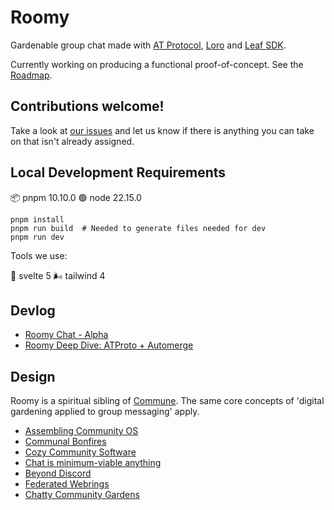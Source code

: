 # Roomy

Gardenable group chat made with [AT Protocol](https://atproto.com/), [Loro](https://loro.dev) and [Leaf SDK](https://github.com/muni-town/leaf).

Currently working on producing a functional proof-of-concept. See the
[Roadmap](https://github.com/orgs/muni-town/projects/8/views/4).

## Contributions welcome!

Take a look at [our issues](https://github.com/muni-town/roomy/issues) and let us know if there is anything you can take on that isn't already assigned.

## Local Development Requirements

📦 pnpm 10.10.0
🟢 node 22.15.0

```
pnpm install
pnpm run build  # Needed to generate files needed for dev
pnpm run dev
```

Tools we use:

🔸 svelte 5
🌬️ tailwind 4


## Devlog

* [Roomy Chat - Alpha](https://blog.muni.town/roomy-chat-alpha/)
* [Roomy Deep Dive: ATProto + Automerge](https://blog.muni.town/roomy-deep-dive/)

## Design

Roomy is a spiritual sibling of [Commune](https://github.com/commune-sh). The same core concepts of 'digital gardening applied to group messaging' apply.

* [Assembling Community OS](https://blog.erlend.sh/assembling-community-os)
* [Communal Bonfires](https://blog.erlend.sh/communal-bonfires)
* [Cozy Community Software](https://blog.erlend.sh/cozy-community-software)
* [Chat is minimum-viable anything](https://blog.commune.sh/chat-is-minimum-viable-anything/)
* [Beyond Discord](https://blog.commune.sh/beyond-discord/)
* [Federated Webrings](https://blog.commune.sh/federated-webrings/)
* [Chatty Community Gardens](https://blog.muni.town/chatty-community-gardens/)
